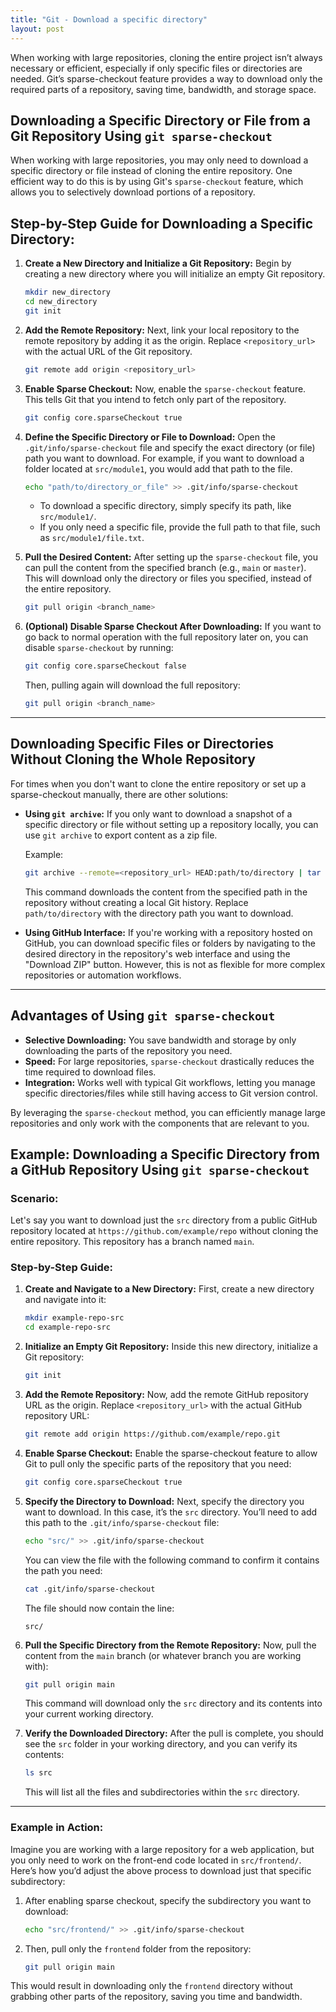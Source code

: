```yaml
---
title: "Git - Download a specific directory"
layout: post
---
```


When working with large repositories, cloning the entire project isn’t always necessary or efficient, especially if only specific files or directories are needed. Git’s sparse-checkout feature provides a way to download only the required parts of a repository, saving time, bandwidth, and storage space.

## Downloading a Specific Directory or File from a Git Repository Using `git sparse-checkout`

When working with large repositories, you may only need to download a specific directory or file instead of cloning the entire repository. One efficient way to do this is by using Git's `sparse-checkout` feature, which allows you to selectively download portions of a repository.

## Step-by-Step Guide for Downloading a Specific Directory:

1. **Create a New Directory and Initialize a Git Repository:**
   Begin by creating a new directory where you will initialize an empty Git repository.

   ```bash
   mkdir new_directory
   cd new_directory
   git init
   ```

2. **Add the Remote Repository:**
   Next, link your local repository to the remote repository by adding it as the origin. Replace `<repository_url>` with the actual URL of the Git repository.

   ```bash
   git remote add origin <repository_url>
   ```

3. **Enable Sparse Checkout:**
   Now, enable the `sparse-checkout` feature. This tells Git that you intend to fetch only part of the repository.

   ```bash
   git config core.sparseCheckout true
   ```

4. **Define the Specific Directory or File to Download:**
   Open the `.git/info/sparse-checkout` file and specify the exact directory (or file) path you want to download. For example, if you want to download a folder located at `src/module1`, you would add that path to the file.

   ```bash
   echo "path/to/directory_or_file" >> .git/info/sparse-checkout
   ```

   - To download a specific directory, simply specify its path, like `src/module1/`.
   - If you only need a specific file, provide the full path to that file, such as `src/module1/file.txt`.

5. **Pull the Desired Content:**
   After setting up the `sparse-checkout` file, you can pull the content from the specified branch (e.g., `main` or `master`). This will download only the directory or files you specified, instead of the entire repository.

   ```bash
   git pull origin <branch_name>
   ```

6. **(Optional) Disable Sparse Checkout After Downloading:**
   If you want to go back to normal operation with the full repository later on, you can disable `sparse-checkout` by running:

   ```bash
   git config core.sparseCheckout false
   ```

   Then, pulling again will download the full repository:

   ```bash
   git pull origin <branch_name>
   ```

---

## Downloading Specific Files or Directories Without Cloning the Whole Repository

For times when you don't want to clone the entire repository or set up a sparse-checkout manually, there are other solutions:

- **Using `git archive`:** If you only want to download a snapshot of a specific directory or file without setting up a repository locally, you can use `git archive` to export content as a zip file.

   Example:

   ```bash
   git archive --remote=<repository_url> HEAD:path/to/directory | tar -xv
   ```

   This command downloads the content from the specified path in the repository without creating a local Git history. Replace `path/to/directory` with the directory path you want to download.

- **Using GitHub Interface:**
   If you're working with a repository hosted on GitHub, you can download specific files or folders by navigating to the desired directory in the repository's web interface and using the "Download ZIP" button. However, this is not as flexible for more complex repositories or automation workflows.

---

## Advantages of Using `git sparse-checkout`

- **Selective Downloading:** You save bandwidth and storage by only downloading the parts of the repository you need.
- **Speed:** For large repositories, `sparse-checkout` drastically reduces the time required to download files.
- **Integration:** Works well with typical Git workflows, letting you manage specific directories/files while still having access to Git version control.

By leveraging the `sparse-checkout` method, you can efficiently manage large repositories and only work with the components that are relevant to you.

## Example: Downloading a Specific Directory from a GitHub Repository Using `git sparse-checkout`

### Scenario:
Let's say you want to download just the `src` directory from a public GitHub repository located at `https://github.com/example/repo` without cloning the entire repository. This repository has a branch named `main`.

### Step-by-Step Guide:

1. **Create and Navigate to a New Directory:**
   First, create a new directory and navigate into it:

   ```bash
   mkdir example-repo-src
   cd example-repo-src
   ```

2. **Initialize an Empty Git Repository:**
   Inside this new directory, initialize a Git repository:

   ```bash
   git init
   ```

3. **Add the Remote Repository:**
   Now, add the remote GitHub repository URL as the origin. Replace `<repository_url>` with the actual GitHub repository URL:

   ```bash
   git remote add origin https://github.com/example/repo.git
   ```

4. **Enable Sparse Checkout:**
   Enable the sparse-checkout feature to allow Git to pull only the specific parts of the repository that you need:

   ```bash
   git config core.sparseCheckout true
   ```

5. **Specify the Directory to Download:**
   Next, specify the directory you want to download. In this case, it’s the `src` directory. You’ll need to add this path to the `.git/info/sparse-checkout` file:

   ```bash
   echo "src/" >> .git/info/sparse-checkout
   ```

   You can view the file with the following command to confirm it contains the path you need:

   ```bash
   cat .git/info/sparse-checkout
   ```

   The file should now contain the line:

   ```
   src/
   ```

6. **Pull the Specific Directory from the Remote Repository:**
   Now, pull the content from the `main` branch (or whatever branch you are working with):

   ```bash
   git pull origin main
   ```

   This command will download only the `src` directory and its contents into your current working directory.

7. **Verify the Downloaded Directory:**
   After the pull is complete, you should see the `src` folder in your working directory, and you can verify its contents:

   ```bash
   ls src
   ```

   This will list all the files and subdirectories within the `src` directory.

---

### Example in Action:

Imagine you are working with a large repository for a web application, but you only need to work on the front-end code located in `src/frontend/`. Here’s how you’d adjust the above process to download just that specific subdirectory:

1. After enabling sparse checkout, specify the subdirectory you want to download:

   ```bash
   echo "src/frontend/" >> .git/info/sparse-checkout
   ```

2. Then, pull only the `frontend` folder from the repository:

   ```bash
   git pull origin main
   ```

This would result in downloading only the `frontend` directory without grabbing other parts of the repository, saving you time and bandwidth.
